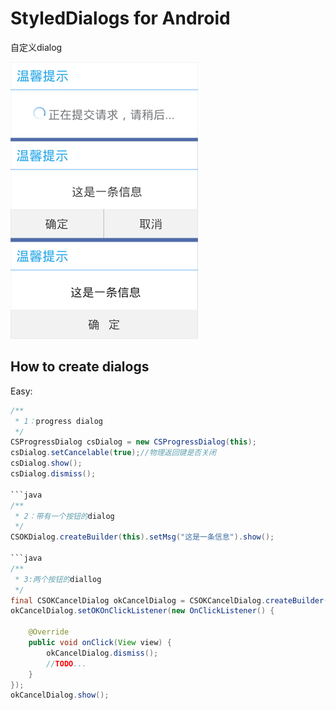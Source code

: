 #  StyledDialogs for Android

自定义dialog

 ![hello](img/csdialog-show.png)

## How to create dialogs

Easy:

```java
/**
 * 1：progress dialog
 */
CSProgressDialog csDialog = new CSProgressDialog(this);
csDialog.setCancelable(true);//物理返回键是否关闭
csDialog.show();
csDialog.dismiss();

```java
/**
 * 2：带有一个按钮的dialog
 */
CSOKDialog.createBuilder(this).setMsg("这是一条信息").show();

```java
/**
 * 3:两个按钮的diallog
 */
final CSOKCancelDialog okCancelDialog = CSOKCancelDialog.createBuilder(this).setMsg("这是一条信息");
okCancelDialog.setOKOnClickListener(new OnClickListener() {
    
    @Override
    public void onClick(View view) {
        okCancelDialog.dismiss();
        //TODO...
    }
});
okCancelDialog.show();


